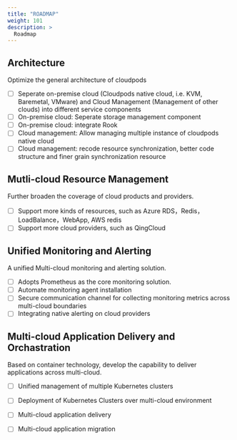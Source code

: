 ```yaml
---
title: "ROADMAP"
weight: 101
description: >
  Roadmap
---
```


## Architecture

Optimize the general architecture of cloudpods

- [ ] Seperate on-premise cloud (Cloudpods native cloud, i.e. KVM, Baremetal, VMware) and Cloud Management (Management of other clouds) into different service components
- [ ] On-premise cloud: Seperate storage management component
- [ ] On-premise cloud: integrate Rook
- [ ] Cloud management: Allow managing multiple instance of cloudpods native cloud
- [ ] Cloud management: recode resource synchronization, better code structure and finer grain synchronization resource

## Mutli-cloud Resource Management

Further broaden the coverage of cloud products and providers.

- [ ] Support more kinds of resources, such as Azure RDS，Redis，LoadBalance，WebApp, AWS redis 
- [ ] Support more cloud providers, such as QingCloud

## Unified Monitoring and Alerting

A unified Multi-cloud monitoring and alerting solution.

- [ ] Adopts Prometheus as the core monitoring solution.
- [ ] Automate monitoring agent installation
- [ ] Secure communication channel for collecting monitoring metrics across multi-cloud boundaries
- [ ] Integrating native alerting on cloud providers

## Multi-cloud Application Delivery and Orchastration

Based on container technology, develop the capability to deliver applications across multi-cloud.

- [ ] Unified management of multiple Kubernetes clusters
- [ ] Deployment of Kubernetes Clusters over multi-cloud environment
- [ ] Multi-cloud application delivery
- [ ] Multi-cloud application migration

